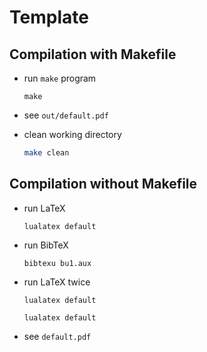 # Template

## Compilation with Makefile

- run `make` program

  ```
  make
  ```

- see `out/default.pdf` 

- clean working directory

  ```bash
  make clean
  ```

## Compilation without Makefile

- run LaTeX

  ```
  lualatex default
  ```

- run BibTeX

  ```
  bibtexu bu1.aux
  ```

- run LaTeX twice

  ```
  lualatex default

  lualatex default
  ```

- see `default.pdf`


